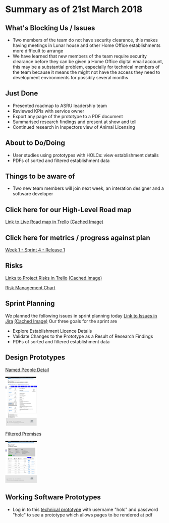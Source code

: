 # Summary as of 21st March 2018 
## What's Blocking Us / Issues
* Two members of the team do not have security clearance, this makes having meetings in Lunar house and other Home Office establishments more difficult to arrange
* We have learned that new members of the team require security clearance before they can be given a Home Office digital email account, this may be a substantial problem, especially for technical members of the team because it means the might not have the access they need to development environments for possibly several months

## Just Done
* Presented roadmap to ASRU leadership team
* Reviewed KPIs with service owner
* Export any page of the prototype to a PDF document
* Summarised research findings and present at show and tell
* Continued research in Inspectors view of Animal Licensing

## About to Do/Doing
* User studies using prototypes with HOLCs: view establishment details
* PDFs of sorted and filtered establishment data

## Things to be aware of
* Two new team members will join next week, an interation designer and a software developer

## Click here for our High-Level Road map
[Link to Live Road map in Trello](https://trello.com/b/gDQdE01u/asl-roadmap)    [\(Cached Image\)](graphs/ASLRoadMap21032018.jpg)

## Click here for metrics / progress against plan
[Week 1 - Sprint 4 - Release 1](graphs/progress21032018.png)

## Risks
[Links to Project Risks in Trello](https://trello.com/b/VuFuCL7t/risk-register-and-kpis-asl-delivery)    [\(Cached Image\)](graphs/ASLRiskRegister21032018.jpg)

[Risk Management Chart](graphs/risk21032018.png)

## Sprint Planning
We planned the following issues in sprint planning today [Link to Issues in Jira](https://jira.digital.homeoffice.gov.uk/secure/RapidBoard.jspa?rapidView=261)    [\(Cached Image\)](graphs/sprint21032018.jpg)
Our three goals for the sprint are
* Explore Establishment Licence Details
* Validate Changes to the Prototype as a Result of Research Findings
* PDFs of sorted and filtered establishment data

## Design Prototypes
[Named People Detail](graphs/People.png)

<a href="graphs/People.png"><img src="graphs/People.png" alt="HTML5 Icon" width="100"></a>

[Filtered Premises](graphs/LicencedPremises.png)

<a href="graphs/LicencedPremises.png"><img src="graphs/LicencedPremises.png" alt="HTML5 Icon" width="100"></a>


## Working Software Prototypes
* Log in to this [technical prototype](https://public-ui.notprod.asl.homeoffice.gov.uk/) with username "holc" and password "holc" to see a prototype which allows pages to be rendered at pdf

